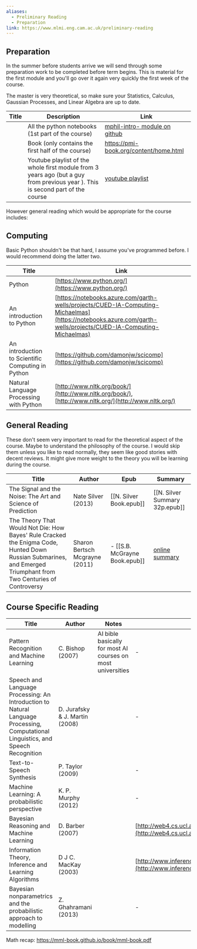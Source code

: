```yaml
---
aliases:
  - Preliminary Reading
  - Preparation
link: https://www.mlmi.eng.cam.ac.uk/preliminary-reading
---
```

## Preparation
In the summer before students arrive we will send through some preparation work to be completed before term begins. This is material for the first module and you'll go over it again very quickly the first week of the course. 

The master is very theoretical, so make sure your Statistics, Calculus, Gaussian Processes, and Linear Algebra are up to date. 


| Title | Description                                                                                                                    | Link                                                                                         |
| ----- | ------------------------------------------------------------------------------------------------------------------------------ | -------------------------------------------------------------------------------------------- |
|       | All the python notebooks (1st part of the course)                                                                              | [mphil-intro- module on github](https://github.com/cambridge-mlg/mphil-intro-module)         |
|       | Book (only contains the first half of the course)                                                                              | https://pmi-book.org/content/home.html                                                       |
|       | Youtube playlist of the whole first module from 3 years ago (but a guy from previous year ). This is second part of the course | [youtube playlist](https://www.youtube.com/playlist?list=PLyXv258Xt2PRhkou67NwiQD9OmiNMzdfa) |


However general reading which would be appropriate for the course includes:
## Computing
Basic Python shouldn't be that hard, I assume you've programmed before. I would recommend doing the latter two. 

| Title                                             | Link                                                                                                                                                           |
| ------------------------------------------------- | -------------------------------------------------------------------------------------------------------------------------------------------------------------- |
| Python                                            | [https://www.python.org/](https://www.python.org/)                                                                                                             |
| An introduction to Python                         | [https://notebooks.azure.com/garth-wells/projects/CUED-IA-Computing-Michaelmas](https://notebooks.azure.com/garth-wells/projects/CUED-IA-Computing-Michaelmas) |
| An introduction to Scientific Computing in Python | [https://github.com/damonjw/scicomp](https://github.com/damonjw/scicomp)                                                                                       |
| Natural Language Processing with Python           | [http://www.nltk.org/book/](http://www.nltk.org/book/), [http://www.nltk.org/](http://www.nltk.org/)                                                           |

## General Reading
These don't seem very important to read for the theoretical aspect of the course. Maybe to understand the philosophy of the course. I would skip them unless you like to read normally, they seem like good stories with decent reviews. It might give more weight to the theory you will be learning during the course.

| Title                                                                                                                                                            | Author                         | Epub                          | Summary                                                                                                 |
| ---------------------------------------------------------------------------------------------------------------------------------------------------------------- | ------------------------------ | ----------------------------- | ------------------------------------------------------------------------------------------------------- |
| The Signal and the Noise: The Art and Science of Prediction                                                                                                      | Nate Silver (2013)             | [[N. Silver Book.epub]]       | [[N. Silver Summary 32p.epub]]                                                                          |
| The Theory That Would Not Die: How Bayes' Rule Cracked the Enigma Code, Hunted Down Russian Submarines, and Emerged Triumphant from Two Centuries of Controversy | Sharon Bertsch Mcgrayne (2011) | - [[S.B. McGrayne Book.epub]] | [online summary](https://rkbookreviews.wordpress.com/2011/08/13/the-theory-that-would-not-die-summary/) |

## Course Specific Reading

| Title                                                                                                                             | Author                         | Notes                                                       | Link                                                                                                                       |
| --------------------------------------------------------------------------------------------------------------------------------- | ------------------------------ | ----------------------------------------------------------- | -------------------------------------------------------------------------------------------------------------------------- |
| Pattern Recognition and Machine Learning                                                                                          | C. Bishop (2007)               | AI bible basically for most AI courses on most universities | -                                                                                                                          |
| Speech and Language Processing: An Introduction to Natural Language Processing, Computational Linguistics, and Speech Recognition | D. Jurafsky & J. Martin (2008) |                                                             | -                                                                                                                          |
| Text-to-Speech Synthesis                                                                                                          | P. Taylor (2009)               |                                                             | -                                                                                                                          |
| Machine Learning: A probabilistic perspective                                                                                     | K. P. Murphy (2012)            |                                                             | -                                                                                                                          |
| Bayesian Reasoning and Machine Learning                                                                                           | D. Barber (2007)               |                                                             | [http://web4.cs.ucl.ac.uk/staff/D.Barber/textbook/090310.pdf](http://web4.cs.ucl.ac.uk/staff/D.Barber/textbook/090310.pdf) |
| Information Theory, Inference and Learning Algorithms                                                                             | D J C. MacKay (2003)           |                                                             | [http://www.inference.eng.cam.ac.uk/mackay/itila/](http://www.inference.eng.cam.ac.uk/mackay/itila/)                       |
| Bayesian nonparametrics and the probabilistic approach to modelling                                                               | Z. Ghahramani (2013)           |                                                             | -                                                                                                                          |
Math recap: https://mml-book.github.io/book/mml-book.pdf